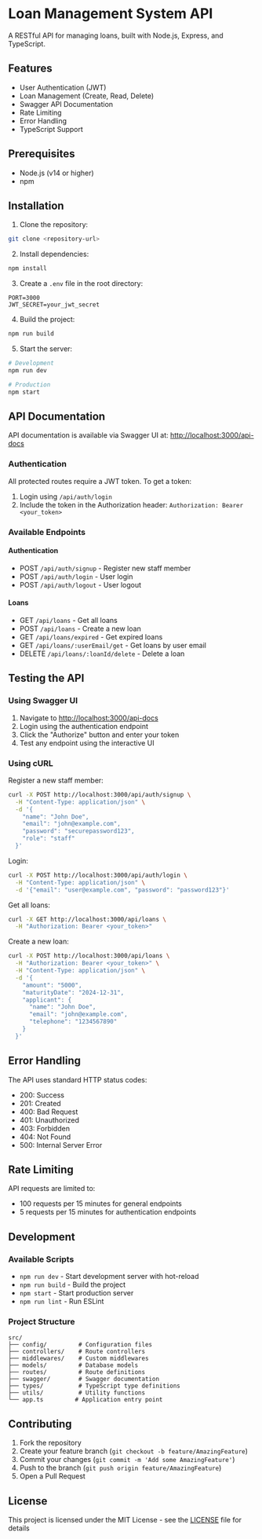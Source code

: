 # Loan Management System API

A RESTful API for managing loans, built with Node.js, Express, and TypeScript.

## Features

- User Authentication (JWT)
- Loan Management (Create, Read, Delete)
- Swagger API Documentation
- Rate Limiting
- Error Handling
- TypeScript Support

## Prerequisites

- Node.js (v14 or higher)
- npm

## Installation

1. Clone the repository:
```bash
git clone <repository-url>
```

2. Install dependencies:
```bash
npm install
```

3. Create a `.env` file in the root directory:
```env
PORT=3000
JWT_SECRET=your_jwt_secret
```

4. Build the project:
```bash
npm run build
```

5. Start the server:
```bash
# Development
npm run dev

# Production
npm start
```

## API Documentation

API documentation is available via Swagger UI at:
[http://localhost:3000/api-docs](http://localhost:3000/api-docs)

### Authentication

All protected routes require a JWT token. To get a token:

1. Login using `/api/auth/login`
2. Include the token in the Authorization header:
   `Authorization: Bearer <your_token>`

### Available Endpoints

#### Authentication
- POST `/api/auth/signup` - Register new staff member
- POST `/api/auth/login` - User login
- POST `/api/auth/logout` - User logout

#### Loans
- GET `/api/loans` - Get all loans
- POST `/api/loans` - Create a new loan
- GET `/api/loans/expired` - Get expired loans
- GET `/api/loans/:userEmail/get` - Get loans by user email
- DELETE `/api/loans/:loanId/delete` - Delete a loan

## Testing the API

### Using Swagger UI

1. Navigate to [http://localhost:3000/api-docs](http://localhost:3000/api-docs)
2. Login using the authentication endpoint
3. Click the "Authorize" button and enter your token
4. Test any endpoint using the interactive UI

### Using cURL

Register a new staff member:
```bash
curl -X POST http://localhost:3000/api/auth/signup \
  -H "Content-Type: application/json" \
  -d '{
    "name": "John Doe",
    "email": "john@example.com",
    "password": "securepassword123",
    "role": "staff"
  }'
```

Login:
```bash
curl -X POST http://localhost:3000/api/auth/login \
  -H "Content-Type: application/json" \
  -d '{"email": "user@example.com", "password": "password123"}'
```

Get all loans:
```bash
curl -X GET http://localhost:3000/api/loans \
  -H "Authorization: Bearer <your_token>"
```

Create a new loan:
```bash
curl -X POST http://localhost:3000/api/loans \
  -H "Authorization: Bearer <your_token>" \
  -H "Content-Type: application/json" \
  -d '{
    "amount": "5000",
    "maturityDate": "2024-12-31",
    "applicant": {
      "name": "John Doe",
      "email": "john@example.com",
      "telephone": "1234567890"
    }
  }'
```

## Error Handling

The API uses standard HTTP status codes:
- 200: Success
- 201: Created
- 400: Bad Request
- 401: Unauthorized
- 403: Forbidden
- 404: Not Found
- 500: Internal Server Error

## Rate Limiting

API requests are limited to:
- 100 requests per 15 minutes for general endpoints
- 5 requests per 15 minutes for authentication endpoints

## Development

### Available Scripts

- `npm run dev` - Start development server with hot-reload
- `npm run build` - Build the project
- `npm start` - Start production server
- `npm run lint` - Run ESLint

### Project Structure

```
src/
├── config/         # Configuration files
├── controllers/    # Route controllers
├── middlewares/    # Custom middlewares
├── models/         # Database models
├── routes/         # Route definitions
├── swagger/        # Swagger documentation
├── types/          # TypeScript type definitions
├── utils/          # Utility functions
└── app.ts         # Application entry point
```

## Contributing

1. Fork the repository
2. Create your feature branch (`git checkout -b feature/AmazingFeature`)
3. Commit your changes (`git commit -m 'Add some AmazingFeature'`)
4. Push to the branch (`git push origin feature/AmazingFeature`)
5. Open a Pull Request

## License

This project is licensed under the MIT License - see the [LICENSE](LICENSE) file for details

